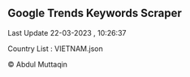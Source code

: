 

## Google Trends Keywords Scraper 
 
Last Update 22-03-2023 , 10:26:37

Country List :
VIETNAM.json



© Abdul Muttaqin 

